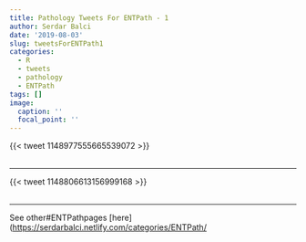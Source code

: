 ```yaml
---
title: Pathology Tweets For ENTPath - 1
author: Serdar Balci
date: '2019-08-03'
slug: tweetsForENTPath1
categories:
  - R
  - tweets
  - pathology
  - ENTPath
tags: []
image:
  caption: ''
  focal_point: ''
---
```



{{< tweet 1148977555665539072 >}}
<br>
<br>
<hr>
{{< tweet 1148806613156999168 >}}
<br>
<br>
<hr>


See other#ENTPathpages [here](https://serdarbalci.netlify.com/categories/ENTPath/
